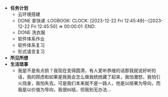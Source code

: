 - **任务计划**
	- 云环境搭建
	- DONE 拿快递
	  :LOGBOOK:
	  CLOCK: [2023-12-22 Fri 12:45:49]--[2023-12-22 Fri 12:45:50] =>  00:00:01
	  :END:
	- DONE 洗衣服
	- 软件体系作业
	- 软件体系复习
	- 形式语言复习
- **所见所想**
- **生活琐事**
	- 我是不是有点损？我现在变得圆滑，有人爱听恭维的话那我就说好听的话，我的顾虑和如果是我我会怎么做我统统藏了起来，我怕激怒，我怕引火烧身，我怕失去。可是我们本来就不是一路人，他是以结果为导向，而我是以价值为导向，我很纠结，但我别无办法...